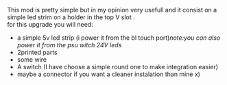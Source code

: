 
This mod is pretty simple but in my opinion very usefull and it consist on a simple led strim on a holder in the top V slot .  
for this upgrade you will need:
- a simple 5v led strip (i power it from the bl touch port)*note:you can also power it from the psu witch 24V leds*
- 2printed parts
- some wire
- A switch (I have choose a simple round one to make integration easier)
- maybe a connector if you want a cleaner instalation than mine x)
